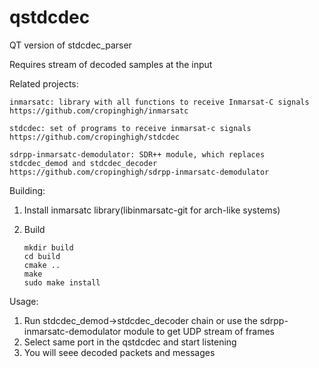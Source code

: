 # qstdcdec
QT version of stdcdec_parser

Requires stream of decoded samples at the input

Related projects:

    inmarsatc: library with all functions to receive Inmarsat-C signals
    https://github.com/cropinghigh/inmarsatc

    stdcdec: set of programs to receive inmarsat-c signals
    https://github.com/cropinghigh/stdcdec

    sdrpp-inmarsatc-demodulator: SDR++ module, which replaces stdcdec_demod and stdcdec_decoder
    https://github.com/cropinghigh/sdrpp-inmarsatc-demodulator

Building:
  1.  Install inmarsatc library(libinmarsatc-git for arch-like systems)
  2.  Build

          mkdir build
          cd build
          cmake ..
          make
          sudo make install

Usage:
  1.  Run stdcdec_demod->stdcdec_decoder chain or use the sdrpp-inmarsatc-demodulator module to get UDP stream of frames
  2.  Select same port in the qstdcdec and start listening
  3.  You will seee decoded packets and messages

